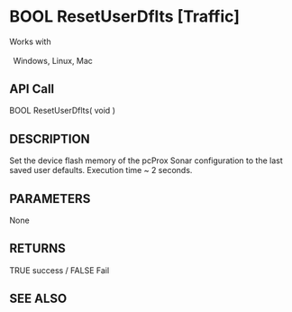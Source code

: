 # BOOL ResetUserDflts [Traffic]

Works with <p class="s1" style="padding-top: 2pt;padding-left: 5pt;text-indent: 0pt;text-align: left;"><a name="bookmark114">&zwnj;</a>Windows, Linux, Mac<a name="bookmark115">&zwnj;</a></p>

## API Call
BOOL ResetUserDflts( void )
## DESCRIPTION
Set the device flash memory of the pcProx Sonar configuration to the last saved user defaults. Execution time ~ 2 seconds.

## PARAMETERS
None

## RETURNS
TRUE success / FALSE Fail

## SEE ALSO

